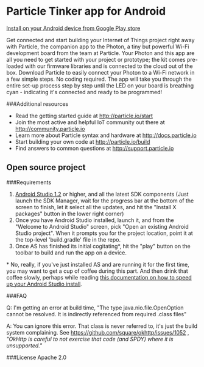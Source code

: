 # Particle Tinker app for Android

[Install on your Android device from Google Play store](https://play.google.com/store/apps/details?id=io.particle.android.app)

Get connected and start building your Internet of Things project right away with Particle, the companion app to the Photon, a tiny but powerful Wi-Fi development board from the team at Particle. Your Photon and this app are all you need to get started with your project or prototype; the kit comes pre-loaded with our firmware libraries and is connected to the cloud out of the box.
Download Particle to easily connect your Photon to a Wi-Fi network in a few simple steps. No coding required. The app will take you through the entire set-up process step by step until the LED on your board is breathing cyan - indicating it's connected and ready to be programmed!

###Additional resources
* Read the getting started guide at http://particle.io/start
* Join the most active and helpful IoT community out there at http://community.particle.io
* Learn more about Particle syntax and hardware at http://docs.particle.io
* Start building your own code at http://particle.io/build
* Find answers to common questions at http://support.particle.io

## Open source project

###Requirements

1. [Android Studio 1.2](http://developer.android.com/sdk/index.html) or higher, and all the
latest SDK components (Just launch the SDK Manager, wait for the progress bar at the bottom
of the screen to finish, let it select all the updates, and hit the "Install X packages" button
in the lower right corner)
2. Once you have Android Studio installed, launch it, and from the "Welcome to 
Android Studio" screen, pick "Open an existing Android Studio project".  When it prompts 
you for the project location, point it at the top-level 'build.gradle' file in the repo.
3. Once AS has finished its initial cogitating\*, hit the "play" button on the toolbar 
to build and run the app on a device.


\* No, really, if you've just installed AS and are running it for the first time, you may want to
get a cup of coffee during this part.  And then drink that coffee slowly, perhaps while
reading [this documentation on how to speed up your Android Studio install](http://tools.android.com/tech-docs/configuration#TOC-Increasing-IDE-Memory).


###FAQ

Q: I'm getting an error at build time, "The type java.nio.file.OpenOption cannot be resolved. It
is indirectly referenced from required .class files"

A: You can ignore this error.  That class is never referred to, it's just the build system
complaining.  See https://github.com/square/okhttp/issues/1052 ,
 _"OkHttp is careful to not exercise that code (and SPDY) where it is unsupported."_

###License
Apache 2.0

